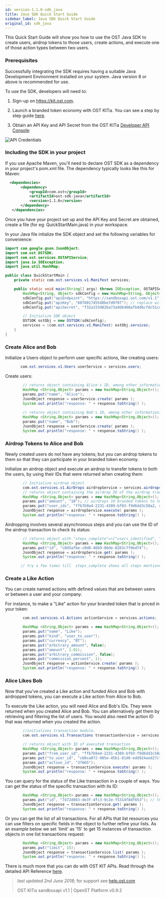 ```yaml
---
id: version-1.1.0-sdk_java
title: Java SDK Quick Start Guide
sidebar_label: Java SDK Quick Start Guide
original_id: sdk_java
---
```


 This Quick Start Guide will show you how to use the OST Java SDK to create users, airdrop tokens to those users, create actions, and execute one of those action types between two users.

### Prerequisites

Successfully integrating the SDK requires having a suitable Java Development Environment installed on your system. Java version 8 or above is recommended for use.

To use the SDK, developers will need to:

1. Sign-up on [<u>https://kit.ost.com</u>](https://kit.ost.com).

2. Launch a branded token economy with OST KIT⍺. You can see a step by step guide [<u>here</u>](/docs/kit_overview.html).

3. Obtain an API Key and API Secret from the OST KIT⍺ [<u>Developer API Console</u>](https://kit.ost.com/developer-api-console):

![API Credentials](assets/Developer_section.jpg)

### Including the SDK in your project
If you use Apache Maven, you'll need to declare OST SDK as a dependency in your project's pom.xml file.
The dependency typically looks like this for Maven:
```xml
  <dependencies>
       <dependency>
           <groupId>com.ost</groupId>
           <artifactId>ost-sdk-java</artifactId>
           <version>1.1.0</version>
       </dependency>
   </dependencies>
```

Once you have your project set up and the API Key and Secret are obtained, create a file (for eg: QuickStartMain.java) in your workspace.

In your Java file intialize the SDK object and set the following variables for convenience:

```java
import com.google.gson.JsonObject;
import com.ost.OSTSDK;
import com.ost.services.OSTAPIService;
import java.io.IOException;
import java.util.HashMap;

public class QuickStartMain {
    private static com.ost.services.v1.Manifest services;

    public static void main(String[] args) throws IOException, OSTAPIService.MissingParameter {
        HashMap<String, Object> sdkConfig = new HashMap<String, Object>();
        sdkConfig.put("apiEndpoint", "https://sandboxapi.ost.com/v1.1"); 
        sdkConfig.put("apiKey", "6078017455d8be7d9f07"); // replace with the API Key you obtained earlier
        sdkConfig.put("apiSecret", "f32a333d82ba73a9db406afb4dbcfdc51cd36ccb742770276d6c4155783ca8d0"); // replace with the API Secret you obtained earlier

        // Initialize SDK object
        OSTSDK ostObj = new OSTSDK(sdkConfig);
        services = (com.ost.services.v1.Manifest) ostObj.services;
    }
}    
```

### Create Alice and Bob

Initialize a Users object to perform user specific actions, like creating users:

```java
       com.ost.services.v1.Users userService = services.users;
```

Create users:

```java
        // returns object containing Alice's ID, among other information, which you will need later
        HashMap <String,Object> params = new HashMap<String,Object>();
        params.put("name", "Alice");
        JsonObject response = userService.create( params );
        System.out.println("response: " + response.toString() );
 
        // returns object containing Bob's ID, among other information, which you will need later
        HashMap <String,Object> params = new HashMap<String,Object>();
        params.put("name", "Bob");
        JsonObject response = userService.create( params );
        System.out.println("response: " + response.toString() );
```

### Airdrop Tokens to Alice and Bob

Newly created users do not have any tokens; but you can airdrop tokens to them so that they can participate in your branded token economy.

Initialize an airdrop object and execute an airdrop to transfer tokens to both the users, by using their IDs that were returned when creating them:

```java
        // Initialize airdrop object
        com.ost.services.v1.AirDrops airdropService = services.airdrops;
        // returns object containing the airdrop ID of the airdrop transaction, among other information, which you will need later
        HashMap <String,Object> params = new HashMap<String,Object>();
        params.put("amount", "10"); // airdrops 10 branded tokens to two users whoes IDs have been specified.
        params.put("user_ids", "ffb7b9a4-2231-4389-bf03-f9d6dd3c58a2, c68ca072-985e-45b1-81d6-edd924aed27c");
        JsonObject response = airdropService.execute( params );
        System.out.println("response: " + response.toString() );  
```

Airdropping involves several asynchronous steps and you can use the ID of the airdrop transaction to check its status:

```java
        // returns object with "steps_complete"=>["users_identified", "tokens_transfered", "contract_approved", "allocation_done"]
        HashMap <String,Object> params = new HashMap<String,Object>();  
        params.put("id", "c8d5afbe-c0d8-46b9-86de-8263c7f0ed74");
        JsonObject response = airdropService.get( params );
        System.out.println("response: " + response.toString() );

       // try a few times till  steps_complete shows all steps mentioned above.
```

### Create a Like Action

You can create named actions with defined values that are between users or between a user and your company.

For instance, to make a "Like" action for your branded token that is priced in your token:

```java
        com.ost.services.v1.Actions actionService = services.actions;  // initializes action object

        HashMap <String,Object> params = new HashMap<String,Object>();
        params.put("name", "Like");
        params.put("kind", "user_to_user");
        params.put("currency", "BT");
        params.put("arbitrary_amount", false);
        params.put("amount", 1.01);
        params.put("arbitrary_commission", false);
        params.put("commission_percent", 1);
        JsonObject response = actionService.create( params );
        System.out.println("response: " + response.toString() );
```

### Alice Likes Bob
Now that you've created a Like action and funded Alice and Bob with airdropped tokens, you can execute a Like action from Alice to Bob.

To execute the Like action, you will need Alice and Bob's IDs. They were returned when you created Alice and Bob. You can alternatively get them by retrieving and filtering the list of users. You would also need the action ID that was returned when you created the action. 

```java
        //initializes transaction module.
        com.ost.services.v1.Transactions transactionService = services.transactions;

        // returns object with ID of executed transaction
        HashMap <String,Object> params = new HashMap<String,Object>();
        params.put("from_user_id", "ffb7b9a4-2231-4389-bf03-f9d6dd3c58a2");
        params.put("to_user_id", "c68ca072-985e-45b1-81d6-edd924aed27c");
        params.put("action_id", "37665");
        JsonObject response = transactionService.execute( params );
        System.out.println("response: " + response.toString() );
```
 
You can query for the status of the Like transaction in a couple of ways.
You can get the status of the specific transaction with its ID:

```java
        HashMap <String,Object> params = new HashMap<String,Object>();
        params.put("id", "7472d663-de3f-4fc3-9c2e-f5314f8df653"); // the ID of your executed transaction will differ
        JsonObject response = transactionService.get( params );
        System.out.println("response: " + response.toString() );
```

Or you can get the list of all transactions. For all APIs that list resources you can use filters on specific fields in the object to further refine your lists. As an example below we set 'limit' as '15' to get 15 instances of transaction objects in one list transactions request:

```java
        HashMap <String,Object> params = new HashMap<String,Object>();
        params.put("limit", 15);
        JsonObject response = transactionService.list( params );
        System.out.println("response: " + response.toString() );
```

There is much more that you can do with OST KIT APIs. Read through the detailed API Reference [<u>here</u>](/docs/api.html).

>_last updated 2nd June 2018_; for support see [<u>help.ost.com</u>](https://help.ost.com)
>
> OST KIT⍺ sandboxapi v1.1 | OpenST Platform v0.9.2
